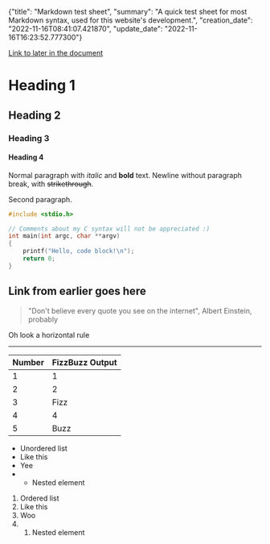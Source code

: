 {"title": "Markdown test sheet", "summary": "A quick test sheet for most Markdown syntax, used for this website's development.", "creation_date": "2022-11-16T08:41:07.421870", "update_date": "2022-11-16T16:23:52.777300"}

[Link to later in the document](#link-here)


# Heading 1

## Heading 2

### Heading 3

#### Heading 4

Normal paragraph with *italic* and **bold** text.
Newline without paragraph break, with ~~strikethrough~~.

Second paragraph.

```c
#include <stdio.h>

// Comments about my C syntax will not be appreciated :)
int main(int argc, char **argv)
{
    printf("Hello, code block!\n");
    return 0;
}
```

<h2 id="link-here">Link from earlier goes here</h2>

> "Don't believe every quote you see on the internet", Albert Einstein, probably

Oh look a horizontal rule

---


| Number | FizzBuzz Output |
|--------|-----------------|
| 1      | 1               |
| 2      | 2               |
| 3      | Fizz            |
| 4      | 4               |
| 5      | Buzz            |

- Unordered list
- Like this
- Yee
- - Nested element

1. Ordered list
2. Like this
3. Woo
4. 1. Nested element
